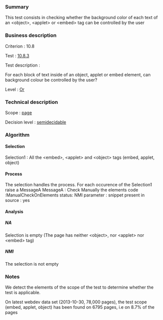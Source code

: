 ### Summary

This test consists in checking whether the background color of each text
of an <object\>, <applet\> or <embed\> tag can be controlled by the user

### Business description

Criterion : 10.8

Test : [10.8.3](http://accessiweb.org/index.php/accessiweb-22-english-version.html#test-10-8-3)

Test description :

For each block of text inside of an object, applet or embed element, can
background colour be controlled by the user?

Level : [Or](/en/category/rules-design/accessiweb-11/level/or)

### Technical description

Scope : [page](/en/category/rules-design/accessiweb-11/scope/page)

Decision level :
[semidecidable](/en/category/rules-design/accessiweb-11/decision-level/semidecidable)

### Algorithm

#### Selection

Selection1 : All the <embed\>, <applet\> and <object\> tags (embed,
applet, object)

#### Process

The selection handles the process. For each occurence of the Selection1
raise a MessageA MessageA : Check Manually the elements code
:ManualCheckOnElements status: NMI parameter : snippet present in source
: yes

#### Analysis

##### NA

Selection is empty (The page has neither <object\>, nor <applet\> nor
<embed\> tag)

##### NMI

The selection is not empty

### Notes

We detect the elements of the scope of the test to determine whether the
test is applicable.

On latest webdev data set (2013-10-30, 78,000 pages), the test scope
(embed, applet, object) has been found on 6795 pages, i.e on 8.7% of the
pages

